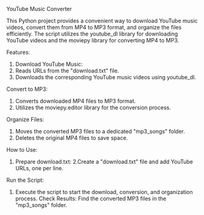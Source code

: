 YouTube Music Converter

This Python project provides a convenient way to download YouTube music videos, convert them from MP4 to MP3 format, and organize the files efficiently. The script utilizes the youtube_dl library for downloading YouTube videos and the moviepy library for converting MP4 to MP3.

Features:
1. Download YouTube Music:
2. Reads URLs from the "download.txt" file.
3. Downloads the corresponding YouTube music videos using youtube_dl.
   
Convert to MP3:
1. Converts downloaded MP4 files to MP3 format.
2. Utilizes the moviepy.editor library for the conversion process.

Organize Files:
1. Moves the converted MP3 files to a dedicated "mp3_songs" folder.
2. Deletes the original MP4 files to save space.

How to Use:
1. Prepare download.txt:
2.Create a "download.txt" file and add YouTube URLs, one per line.

Run the Script:

1. Execute the script to start the download, conversion, and organization process.
Check Results:
Find the converted MP3 files in the "mp3_songs" folder.
